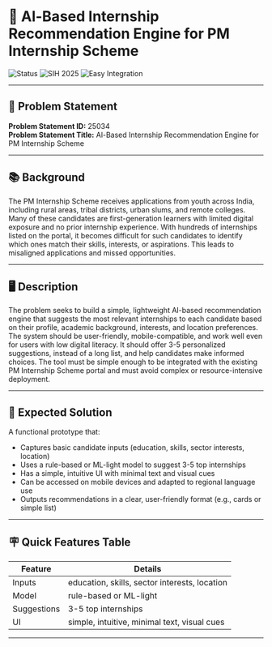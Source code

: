 
# 🤖 Al-Based Internship Recommendation Engine for PM Internship Scheme

![Status](https://img.shields.io/badge/status-Prototype-brightgreen)
![SIH 2025](https://img.shields.io/badge/SIH-2025-blue)
![Easy Integration](https://img.shields.io/badge/Integration-Simple-lightgrey)

---

## 📝 Problem Statement

**Problem Statement ID:** 25034  
**Problem Statement Title:** Al-Based Internship Recommendation Engine for PM Internship Scheme

---

## 📚 Background

The PM Internship Scheme receives applications from youth across India, including rural areas, tribal districts, urban slums, and remote colleges. Many of these candidates are first-generation learners with limited digital exposure and no prior internship experience. With hundreds of internships listed on the portal, it becomes difficult for such candidates to identify which ones match their skills, interests, or aspirations. This leads to misaligned applications and missed opportunities.

---

## 🖥️ Description

The problem seeks to build a simple, lightweight AI-based recommendation engine that suggests the most relevant internships to each candidate based on their profile, academic background, interests, and location preferences. The system should be user-friendly, mobile-compatible, and work well even for users with low digital literacy. It should offer 3-5 personalized suggestions, instead of a long list, and help candidates make informed choices. The tool must be simple enough to be integrated with the existing PM Internship Scheme portal and must avoid complex or resource-intensive deployment.

---

## 🎯 Expected Solution

A functional prototype that:
- Captures basic candidate inputs (education, skills, sector interests, location)
- Uses a rule-based or ML-light model to suggest 3-5 top internships
- Has a simple, intuitive UI with minimal text and visual cues
- Can be accessed on mobile devices and adapted to regional language use
- Outputs recommendations in a clear, user-friendly format (e.g., cards or simple list)

---

## 🪧 Quick Features Table

| Feature      | Details         |
|--------------|----------------|
| Inputs       | education, skills, sector interests, location |
| Model        | rule-based or ML-light |
| Suggestions  | 3-5 top internships   |
| UI           | simple, intuitive, minimal text, visual cues |

---
